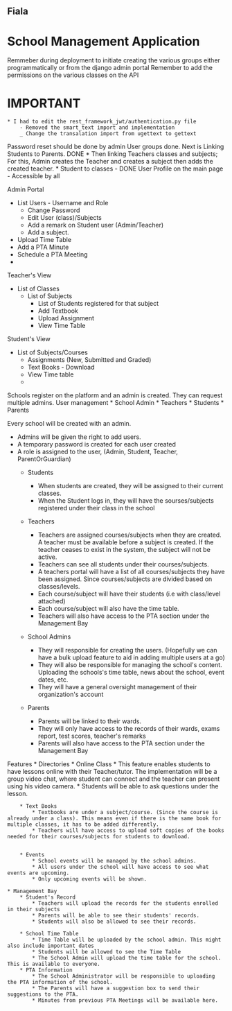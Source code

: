 ## Fiala
# School Management Application 

Remmeber during deployment to initiate creating the various groups either programmatically or from the django admin portal 
Remember to add the permissions on the various classes on the API


# IMPORTANT
	* I had to edit the rest_framework_jwt/authentication.py file
		- Removed the smart_text import and implementation
		_ Change the transalation import from ugettext to gettext

Password reset should be done by admin
User groups done. 
Next is Linking Students to Parents.  DONE 
	* Then linking Teachers classes and subjects; 
		For this, Admin creates the Teacher and creates a subject then adds the created teacher. 
	* Student to classes - DONE
User Profile on the main page - Accessible by all


Admin Portal
* List Users - Username and Role
	* Change Password
	* Edit User (class)/Subjects
	* Add a remark on Student user (Admin/Teacher)
	* Add a subject. 
* Upload Time Table 
* Add a PTA Minute
* Schedule a PTA Meeting 
* 


Teacher's View
* List of Classes
	* List of Subjects
		* List of Students registered for that subject
		* Add Textbook 
		* Upload Assignment 
		* View Time Table

Student's View 
* List of Subjects/Courses
	* Assignments (New, Submitted and Graded)
	* Text Books - Download 
	* View Time table 
	* 



Schools register on the platform and an admin is created. They can request multiple admins. 
User management
	* School Admin 
	* Teachers 
	* Students 
	* Parents 

Every school will be created with an admin. 
* Admins will be given the right to add users. 
* A temporary password is created for each user created 
* A role is assigned to the user, (Admin, Student, Teacher, ParentOrGuardian)
	* Students
		* When students are created, they will be assigned to their current classes. 
		* When the Student logs in, they will have the sourses/subjects registered under their class in the school 


	* Teachers
		* Teachers are assigned courses/subjects when they are created. A teacher must be available before a subject is created. If the teacher ceases to exist in the system, the subject will not be active. 
		* Teachers can see all students under their courses/subjects. 
		* A teachers portal will have a list of all courses/subjects they have been assigned. Since courses/subjects are divided based on classes/levels. 
		* Each course/subject will have their students (i.e with class/level attached)
		* Each course/subject will also have the time table. 
		* Teachers will also have access to the PTA section under the Management Bay

	* School Admins 
		* They will responsible for creating the users. (Hopefully we can have a bulk upload feature to aid in adding multiple users at a go)
		* They will also be responsible for managing the school's content. Uploading the schools's time table, news about the school, event dates, etc. 
		* They will have a general oversight management of their organization's account 

	* Parents
		* Parents will be linked to their wards. 
		* They will only have access to the records of their wards, exams report, test scores, teacher's remarks
		* Parents will also have access to the PTA section under the Management Bay 


Features
	* Directories 
		* Online Class 
			* This feature enables students to have lessons online with their Teacher/tutor. The implementation will be a group video chat, where student can connect and the teacher can present using his video camera. 
			* Students will be able to ask questions under the lesson. 

		* Text Books 
			* Textbooks are under a subject/course. (Since the course is already under a class). This means even if there is the same book for multiple classes, it has to be added differently. 
			* Teachers will have access to upload soft copies of the books needed for their courses/subjects for students to download. 
			

		* Events
			* School events will be managed by the school admins. 
			* All users under the school will have access to see what events are upcoming.  
			* Only upcoming events will be shown. 

	* Management Bay 
		* Student's Record
			* Teachers will upload the records for the students enrolled in their subjects 
			* Parents will be able to see their students' records. 
			* Students will also be allowed to see their records. 

		* School Time Table 
			* Time Table will be uploaded by the school admin. This might also include important dates
			* Students will be allowed to see the Time Table 
			* The School Admin will upload the time table for the school. This is available to everyone. 
		* PTA Information 
			* The School Administrator will be responsible to uploading the PTA information of the school. 
			* The Parents will have a suggestion box to send their suggestions to the PTA. 
			* Minutes from previous PTA Meetings will be available here. 